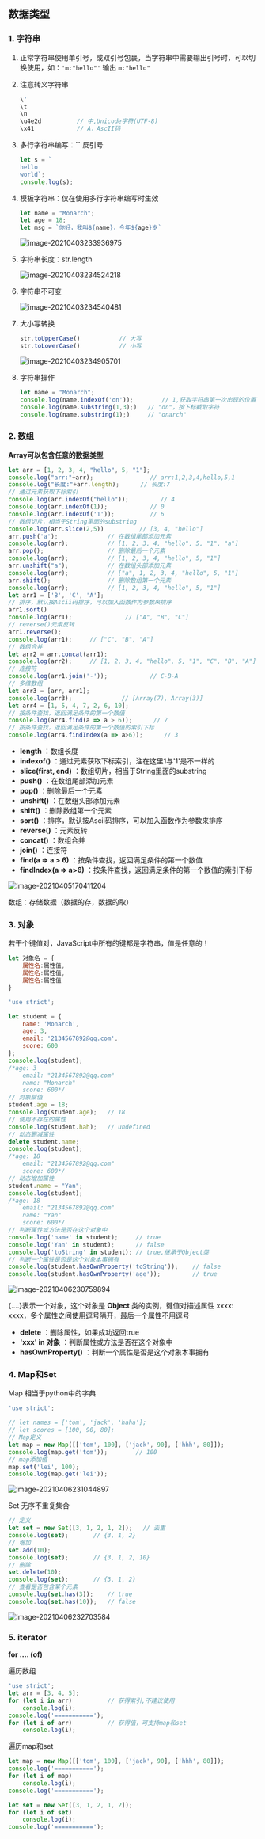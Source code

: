 ## 数据类型

### 1. 字符串

1. 正常字符串使用单引号，或双引号包裹，当字符串中需要输出引号时，可以切换使用，如：`'m:"hello"'` 输出 `m:"hello"` 

2. 注意转义字符串

    ```javascript
    \'
    \t
    \n
    \u4e2d			// 中,Unicode字符(UTF-8)
    \x41			// A，AscII码		
    ```

3. 多行字符串编写：**\``** 反引号

    ```javascript
    let s = `
    hello
    world`;
    console.log(s);
    ```

4. 模板字符串：仅在使用多行字符串编写时生效

    ```javascript
    let name = "Monarch";
    let age = 18;
    let msg = `你好，我叫${name}，今年${age}岁`
    ```

    ![image-20210403233936975](https://img2020.cnblogs.com/blog/2213660/202104/2213660-20210403233936293-1929755115.png) 

5. 字符串长度：str.length

    ![image-20210403234524218](https://img2020.cnblogs.com/blog/2213660/202104/2213660-20210403234523414-388310196.png) 

6. 字符串不可变

    ![image-20210403234540481](https://img2020.cnblogs.com/blog/2213660/202104/2213660-20210403234539660-1239179881.png) 

7. 大小写转换

    ```javascript
    str.toUpperCase()			// 大写
    str.toLowerCase()			// 小写
    ```

    ![image-20210403234905701](https://img2020.cnblogs.com/blog/2213660/202104/2213660-20210403234904916-2049602366.png) 

8. 字符串操作

    ```javascript
    let name = "Monarch";
    console.log(name.indexOf('on'));		// 1,获取字符串第一次出现的位置下标
    console.log(name.substring(1,3);)	// "on"，按下标截取字符
    console.log(name.substring(1);)		// "onarch"
    ```




### 2. 数组

**Array可以包含任意的数据类型** 

```javascript
let arr = [1, 2, 3, 4, "hello", 5, "1"];
console.log("arr:"+arr);                // arr:1,2,3,4,hello,5,1
console.log("长度:"+arr.length);      // 长度:7
// 通过元素获取下标索引
console.log(arr.indexOf("hello"));         // 4
console.log(arr.indexOf(1));            // 0
console.log(arr.indexOf('1'));          // 6
// 数组切片，相当于String里面的substring
console.log(arr.slice(2,5))          // [3, 4, "hello"]
arr.push('a');              // 在数组尾部添加元素
console.log(arr);           // [1, 2, 3, 4, "hello", 5, "1", "a"]
arr.pop();                  // 删除最后一个元素
console.log(arr);           // [1, 2, 3, 4, "hello", 5, "1"]
arr.unshift("a");           // 在数组头部添加元素
console.log(arr);           // ["a", 1, 2, 3, 4, "hello", 5, "1"]
arr.shift();                // 删除数组第一个元素
console.log(arr);           // [1, 2, 3, 4, "hello", 5, "1"]
let arr1 = ['B', 'C', 'A'];
// 排序，默认按Ascii码排序，可以加入函数作为参数来排序
arr1.sort()
console.log(arr1);               // ["A", "B", "C"]
// reverse()元素反转
arr1.reverse();
console.log(arr1);     // ["C", "B", "A"]
// 数组合并
let arr2 = arr.concat(arr1);
console.log(arr2);     // [1, 2, 3, 4, "hello", 5, "1", "C", "B", "A"]
// 连接符
console.log(arr1.join('-'));            // C-B-A
// 多维数组
let arr3 = [arr, arr1];
console.log(arr3);              // [Array(7), Array(3)]
let arr4 = [1, 5, 4, 7, 2, 6, 10];
// 按条件查找，返回满足条件的第一个数值
console.log(arr4.find(a => a > 6));      // 7
// 按条件查找，返回满足条件的第一个数值的索引下标
console.log(arr4.findIndex(a => a>6));      // 3
```

- **length** ：数组长度
- **indexof()** ：通过元素获取下标索引，注在这里1与'1'是不一样的
- **slice(first, end)** ：数组切片，相当于String里面的substring
- **push()** ：在数组尾部添加元素
- **pop()** ：删除最后一个元素
- **unshift()** ：在数组头部添加元素
- **shift()** ：删除数组第一个元素
- **sort()** ：排序，默认按Ascii码排序，可以加入函数作为参数来排序
- **reverse()** ：元素反转
- **concat()** ：数组合并
- **join()** ：连接符
- **find(a => a > 6)** ：按条件查找，返回满足条件的第一个数值
- **findIndex(a => a>6)** ：按条件查找，返回满足条件的第一个数值的索引下标

![image-20210405170411204](https://img2020.cnblogs.com/blog/2213660/202104/2213660-20210405170412091-568500739.png) 

数组：存储数据（数据的存，数据的取）



### 3. 对象

若干个键值对，JavaScript中所有的键都是字符串，值是任意的！

```javascript
let 对象名 = {
    属性名:属性值,
    属性名:属性值,
    属性名:属性值
}
```

```javascript
'use strict';

let student = {
    name: 'Monarch',
    age: 3,
    email: '2134567892@qq.com',
    score: 600
};
console.log(student);
/*age: 3
    email: "2134567892@qq.com"
    name: "Monarch"
    score: 600*/
// 对象赋值
student.age = 18;
console.log(student.age);   // 18
// 使用不存在的属性
console.log(student.hah);   // undefined
// 动态删减属性
delete student.name;
console.log(student);
/*age: 18
    email: "2134567892@qq.com"
    score: 600*/
// 动态增加属性
student.name = "Yan";
console.log(student);
/*age: 18
    email: "2134567892@qq.com"
    name: "Yan"
    score: 600*/
// 判断属性或方法是否在这个对象中
console.log('name' in student);     // true
console.log('Yan' in student);      // false
console.log('toString' in student); // true,继承于Object类
// 判断一个属性是否是这个对象本事拥有
console.log(student.hasOwnProperty('toString'));    // false
console.log(student.hasOwnProperty('age'));         // true
```

![image-20210406230759894](https://img2020.cnblogs.com/blog/2213660/202104/2213660-20210406230800752-2092189727.png) 

{....}表示一个对象，这个对象是 **Object** 类的实例，键值对描述属性 xxxx: xxxx，多个属性之间使用逗号隔开，最后一个属性不用逗号

- **delete** ：删除属性，如果成功返回true
- **'xxx' in 对象** ：判断属性或方法是否在这个对象中
- **hasOwnProperty()** ：判断一个属性是否是这个对象本事拥有 



### 4. Map和Set

Map 相当于python中的字典

```javascript
'use strict';

// let names = ['tom', 'jack', 'haha'];
// let scores = [100, 90, 80];
// Map定义
let map = new Map([['tom', 100], ['jack', 90], ['hhh', 80]]);
console.log(map.get('tom'));        // 100
// map添加值
map.set('lei', 100);
console.log(map.get('lei'));
```

![image-20210406231044897](https://img2020.cnblogs.com/blog/2213660/202104/2213660-20210406231045135-253556861.png) 

Set 无序不重复集合

```javascript
// 定义
let set = new Set([3, 1, 2, 1, 2]);   // 去重
console.log(set);       // {3, 1, 2}
// 增加
set.add(10);
console.log(set);       // {3, 1, 2, 10}
// 删除
set.delete(10);
console.log(set);       // {3, 1, 2}
// 查看是否包含某个元素
console.log(set.has(3));    // true
console.log(set.has(10));   // false
```

![image-20210406232703584](https://img2020.cnblogs.com/blog/2213660/202104/2213660-20210406232706231-2012738867.png) 



### 5. iterator

**for .... (of)** 

遍历数组

```javascript
'use strict';
let arr = [3, 4, 5];
for (let i in arr)          // 获得索引,不建议使用
    console.log(i);
console.log('===========');
for (let i of arr)          // 获得值，可支持map和set
    console.log(i);
```

遍历map和set

```javascript
let map = new Map([['tom', 100], ['jack', 90], ['hhh', 80]]);
console.log('===========');
for (let i of map)
    console.log(i);
console.log('===========');

let set = new Set([3, 1, 2, 1, 2]);
for (let i of set)
    console.log(i);
console.log('===========');
```

